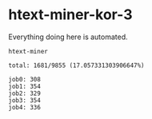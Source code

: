 # htext-miner-kor-3

Everything doing here is automated.

```
htext-miner

total: 1681/9855 (17.057331303906647%)

job0: 308
job1: 354
job2: 329
job3: 354
job4: 336
```